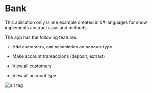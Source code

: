 # Bank

This aplication only is one example created in C# languages for show implements abstract class and methods.

The app has the following features:

* Add customers, and association an account type

* Make account transaccions (deposit, extract)

* View all customers

* View all account type


![alt tag](https://www.imageupload.co.uk/images/2015/06/27/Capture.png)

